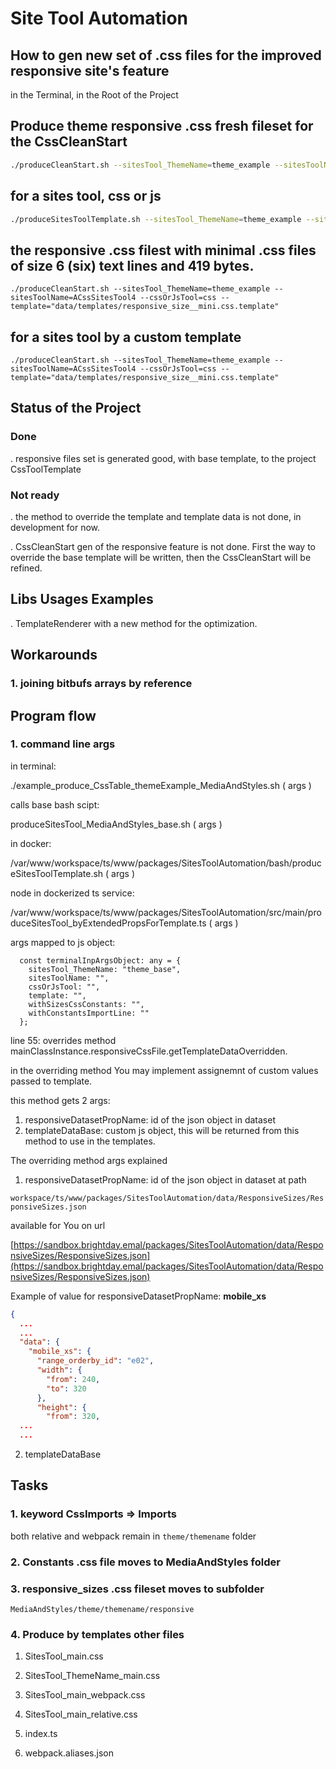 # Site Tool Automation

## How to gen new set of .css files for the improved responsive site's feature


in the Terminal, in the Root of the Project

## Produce theme responsive .css fresh fileset for the CssCleanStart

```bash
./produceCleanStart.sh --sitesTool_ThemeName=theme_example --sitesToolName=CssCleanStart2 --cssOrJsTool=css --template="data/templates/responsive_size__CssCleanStart.css.template" --withSizesCssConstants=true --withConstantsImportLine=true
```



## for a sites tool, css or js

```bash
./produceSitesToolTemplate.sh --sitesTool_ThemeName=theme_example --sitesToolName=ACssSitesTool3 --cssOrJsTool=css --template="data/templates/responsive_size.css.template"
```


## the responsive .css filest with minimal .css files of size 6 (six) text lines and 419 bytes.

```
./produceCleanStart.sh --sitesTool_ThemeName=theme_example --sitesToolName=ACssSitesTool4 --cssOrJsTool=css --template="data/templates/responsive_size__mini.css.template"
```



## for a sites tool by a custom template

```
./produceCleanStart.sh --sitesTool_ThemeName=theme_example --sitesToolName=ACssSitesTool4 --cssOrJsTool=css --template="data/templates/responsive_size__mini.css.template"
```








## Status of the Project

### Done

. responsive files set is generated good, with base template, to the project CssToolTemplate



### Not ready

. the method to override the template and template data is not done, in development for now.

. CssCleanStart gen of the responsive feature is not done. First the way to override the base template will be written, then the CssCleanStart will be refined.





## Libs Usages Examples

. TemplateRenderer with a new method for the optimization.




## Workarounds

### 1. joining bitbufs arrays by reference





## Program flow

### 1. command line args

in terminal:

./example_produce_CssTable_themeExample_MediaAndStyles.sh ( args )

calls base bash scipt:

produceSitesTool_MediaAndStyles_base.sh ( args )

in docker:

/var/www/workspace/ts/www/packages/SitesToolAutomation/bash/produceSitesToolTemplate.sh ( args )

node in dockerized ts service:

/var/www/workspace/ts/www/packages/SitesToolAutomation/src/main/produceSitesTool_byExtendedPropsForTemplate.ts ( args )

args mapped to js object:

```
  const terminalInpArgsObject: any = {
    sitesTool_ThemeName: "theme_base",
    sitesToolName: "",
    cssOrJsTool: "",
    template: "",
    withSizesCssConstants: "",
    withConstantsImportLine: ""
  };
```

line 55: overrides method mainClassInstance.responsiveCssFile.getTemplateDataOverridden.

in the overriding method You may implement assignemnt of custom values passed to template.



this method gets 2 args:

1. responsiveDatasetPropName: id of the json object in dataset
2. templateDataBase: custom js object, this will be returned from this method to use in the templates.



The overriding method args explained

1. responsiveDatasetPropName: id of the json object in dataset at path

`workspace/ts/www/packages/SitesToolAutomation/data/ResponsiveSizes/ResponsiveSizes.json`

available for You on url

[https://sandbox.brightday.emal/packages/SitesToolAutomation/data/ResponsiveSizes/ResponsiveSizes.json](https://sandbox.brightday.emal/packages/SitesToolAutomation/data/ResponsiveSizes/ResponsiveSizes.json)


Example of value for responsiveDatasetPropName: **mobile_xs**

```json
{
  ...
  ...
  "data": {
    "mobile_xs": {
      "range_orderby_id": "e02",
      "width": {
        "from": 240,
        "to": 320
      },
      "height": {
        "from": 320,
  ...
  ...
```

2. templateDataBase



## Tasks

### 1. keyword CssImports => Imports

both relative and webpack remain in `theme/themename` folder



### 2. Constants .css file moves to MediaAndStyles folder



### 3. responsive_sizes .css fileset moves to subfolder
 `MediaAndStyles/theme/themename/responsive`



### 4. Produce by templates other files

1. SitesTool_main.css

2. SitesTool_ThemeName_main.css

3. SitesTool_main_webpack.css

4. SitesTool_main_relative.css

5. index.ts

6. webpack.aliases.json






